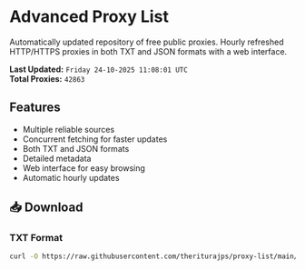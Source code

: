 # Advanced Proxy List

Automatically updated repository of free public proxies. Hourly refreshed HTTP/HTTPS proxies in both TXT and JSON formats with a web interface.

**Last Updated:** `Friday 24-10-2025 11:08:01 UTC`  
**Total Proxies:** `42863`

## Features
- Multiple reliable sources
- Concurrent fetching for faster updates
- Both TXT and JSON formats
- Detailed metadata
- Web interface for easy browsing
- Automatic hourly updates

## 📥 Download

### TXT Format
```bash
curl -O https://raw.githubusercontent.com/theriturajps/proxy-list/main/proxies.txt